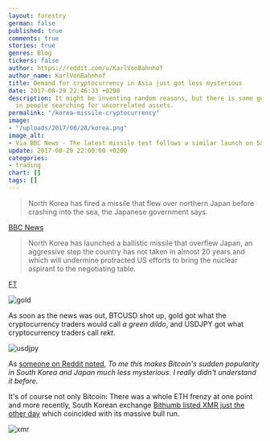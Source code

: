 ```yaml
---
layout: forestry
german: false
published: true
comments: true
stories: true
genres: Blog
tickers: false
author: https://reddit.com/u/KarlVonBahnhof
author_name: KarlVonBahnhof
title: Demand for cryptocurrency in Asia just got less mysterious
date: 2017-08-29 22:46:33 +0200
description: It might be inventing random reasons, but there is some general truth
  in people searching for uncorrelated assets.
permalink: "/korea-missile-cryptocurrency"
image:
- "/uploads/2017/08/28/korea.png"
image_alt:
- Via BBC News - The latest missile test follows a similar launch on Saturday
update: 2017-08-29 22:00:00 +0200
categories:
- trading
chart: []
tags: []
---
```

> North Korea has fired a missile that flew over northern Japan before crashing into the sea, the Japanese government says.

[BBC News](http://www.bbc.com/news/world-asia-41078187)

> North Korea has launched a ballistic missile that overflew Japan, an aggressive step the country has not taken in almost 20 years and which will undermine protracted US efforts to bring the nuclear aspirant to the negotiating table.

[FT](https://www.ft.com/content/46910d8c-d958-3e46-ac69-8c739cbf052b)

![gold](https://data.altcointrading.net/img/gold.png)

As soon as the news was out, BTCUSD shot up, gold got what the cryptocurrency traders would call *a green dildo*, and USDJPY got what cryptocurrency traders call *rekt*. 

![usdjpy](https://data.altcointrading.net/img/usdjpy.png)

As [someone on Reddit noted](https://www.reddit.com/r/BitcoinMarkets/comments/6wh1vp/daily_discussion_monday_august_28_2017/dm97mhc/), *To me this makes Bitcoin's sudden popularity in South Korea and Japan much less mysterious. I really didn't understand it before.* 

It's of course not only Bitcoin: There was a whole ETH frenzy at one point and more recently, South Korean exchange [Bithumb listed XMR just the other day](https://www.reddit.com/r/Monero/comments/6vwlfl/hello_im_korean/) which coincided with its massive bull run.

![xmr](https://data.altcointrading.net/img/xmr.png)
